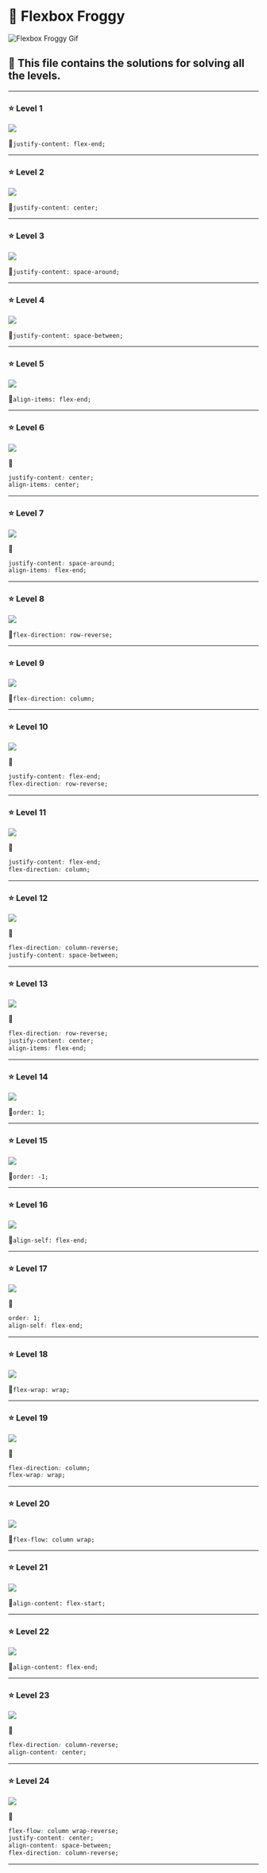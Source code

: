 # 🐸 Flexbox Froggy  
![Flexbox Froggy Gif](https://github.com/nat-duchens/CSS_Games_Solutions/blob/62522aef27dfea6c310840027f99658d24ae8052/FlexboxFroggy/Images/FlexboxFroggy.gif)

## 🧩 This file contains the solutions for solving all the levels.

---

### ⭐ Level 1

![](./Images/Level_1.png)

🚨`justify-content: flex-end;`

---

### ⭐ Level 2

![](./Images/Level_2.png)

🚨`justify-content: center;`

---

### ⭐ Level 3

![](./Images/Level_3.png)

🚨`justify-content: space-around;`

---

### ⭐ Level 4

![](./Images/Level_4.png)

🚨`justify-content: space-between;`

---

### ⭐ Level 5

![](./Images/Level_5.png)

🚨`align-items: flex-end;`

---

### ⭐ Level 6

![](./Images/Level_6.png)

🚨
```css
justify-content: center;
align-items: center;
```
---

### ⭐ Level 7

![](./Images/Level_7.png)

🚨
```css
justify-content: space-around;
align-items: flex-end;
```
---

### ⭐ Level 8

![](./Images/Level_8.png)

🚨`flex-direction: row-reverse;`

---

### ⭐ Level 9

![](./Images/Level_9.png)

🚨`flex-direction: column;`

---

### ⭐ Level 10

![](./Images/Level_10.png)

🚨
```css
justify-content: flex-end;
flex-direction: row-reverse;
```
---

### ⭐ Level 11

![](./Images/Level_11.png)

🚨
```css
justify-content: flex-end;
flex-direction: column;
```
---

### ⭐ Level 12

![](./Images/Level_12.png)

🚨
```css
flex-direction: column-reverse;
justify-content: space-between;
```
---

### ⭐ Level 13

![](./Images/Level_13.png)

🚨
```css
flex-direction: row-reverse;
justify-content: center;
align-items: flex-end;
```
---

### ⭐ Level 14

![](./Images/Level_14.png)

🚨`order: 1;`

---

### ⭐ Level 15

![](./Images/Level_15.png)

🚨`order: -1;`

---

### ⭐ Level 16

![](./Images/Level_16.png)

🚨`align-self: flex-end;`

---

### ⭐ Level 17

![](./Images/Level_17.png)

🚨
```css
order: 1;
align-self: flex-end;
```

---

### ⭐ Level 18

![](./Images/Level_18.png)

🚨`flex-wrap: wrap;`

---

### ⭐ Level 19

![](./Images/Level_19.png)

🚨
```css
flex-direction: column;
flex-wrap: wrap;
```

---

### ⭐ Level 20

![](./Images/Level_20.png)

🚨`flex-flow: column wrap;`

---

### ⭐ Level 21

![](./Images/Level_21.png)

🚨`align-content: flex-start;`

---

### ⭐ Level 22

![](./Images/Level_22.png)

🚨`align-content: flex-end;`

---

### ⭐ Level 23

![](./Images/Level_23.png)

🚨
```css
flex-direction: column-reverse;
align-content: center;
```

---

### ⭐ Level 24

![](./Images/Level_24.png)

🚨
```css
flex-flow: column wrap-reverse;
justify-content: center;
align-content: space-between;
flex-direction: column-reverse;
```

---
